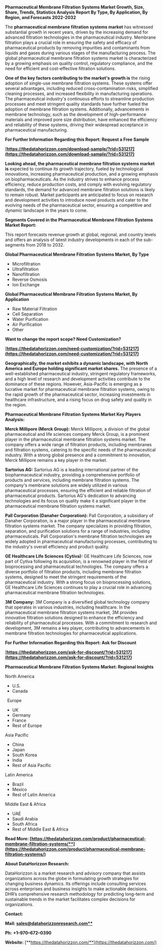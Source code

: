 ﻿**Pharmaceutical Membrane Filtration Systems Market Growth, Size, Share, Trends, Statistics Analysis Report By Type, By Application, By Region, and Forecasts 2022-2032**

The **pharmaceutical membrane filtration systems market** has witnessed substantial growth in recent years, driven by the increasing demand for advanced filtration technologies in the pharmaceutical industry. Membrane filtration plays a crucial role in ensuring the safety and efficacy of pharmaceutical products by removing impurities and contaminants from liquids and gases during various stages of the manufacturing process. The global pharmaceutical membrane filtration systems market is characterized by a growing emphasis on quality control, regulatory compliance, and the need for efficient and cost-effective filtration solutions.

**One of the key factors contributing to the market's growth is** the rising adoption of single-use membrane filtration systems. These systems offer several advantages, including reduced cross-contamination risks, simplified cleaning processes, and increased flexibility in manufacturing operations. The pharmaceutical industry's continuous efforts to streamline production processes and meet stringent quality standards have further fueled the adoption of membrane filtration systems. Additionally, advancements in membrane technology, such as the development of high-performance materials and improved pore size distribution, have enhanced the efficiency and reliability of these systems, driving their widespread acceptance in pharmaceutical manufacturing. 

**For Further Information Regarding this Report: Request a Free Sample**	

[**https://thedatahorizzon.com/download-sample/?rid=531217](https://thedatahorizzon.com/download-sample/?rid=531217)** 

**Looking ahead, the pharmaceutical membrane filtration systems market is** expected to continue its growth trajectory, fueled by technological innovations, increasing pharmaceutical production, and a growing emphasis on biopharmaceuticals. As the industry strives to enhance process efficiency, reduce production costs, and comply with evolving regulatory standards, the demand for advanced membrane filtration solutions is likely to remain robust. Market participants are anticipated to focus on research and development activities to introduce novel products and cater to the evolving needs of the pharmaceutical sector, ensuring a competitive and dynamic landscape in the years to come.

**Segments Covered in the Pharmaceutical Membrane Filtration Systems Market Report:**

This report forecasts revenue growth at global, regional, and country levels and offers an analysis of latest industry developments in each of the sub-segments from 2018 to 2032.

**Global Pharmaceutical Membrane Filtration Systems Market, By Type**

- Microfiltration
- Ultrafiltration
- Nanofiltration
- Reverse Osmosis
- Ion Exchange

**Global Pharmaceutical Membrane Filtration Systems Market, By Application**

- Raw Material Filtration
- Cell Separation
- Water Purification
- Air Purification
- Other

**Want to change the report scope? Need Customization?**

[**https://thedatahorizzon.com/need-customization/?rid=531217](https://thedatahorizzon.com/need-customization/?rid=531217)** 

**Geographically, the market exhibits a dynamic landscape, with North America and Europe holding significant market shares.** The presence of a well-established pharmaceutical industry, stringent regulatory frameworks, and a high level of research and development activities contribute to the dominance of these regions. However, Asia-Pacific is emerging as a lucrative market for pharmaceutical membrane filtration systems, owing to the rapid growth of the pharmaceutical sector, increasing investments in healthcare infrastructure, and a rising focus on drug safety and quality in the region.

**Pharmaceutical Membrane Filtration Systems Market Key Players Analysis:** 

**Merck Millipore (Merck Group):** Merck Millipore, a division of the global pharmaceutical and life sciences company Merck Group, is a prominent player in the pharmaceutical membrane filtration systems market. The company offers a wide range of filtration products, including membranes and filtration systems, catering to the specific needs of the pharmaceutical industry. With a strong global presence and a commitment to innovation, Merck Millipore remains a key player in the market.

**Sartorius AG:** Sartorius AG is a leading international partner of the biopharmaceutical industry, providing a comprehensive portfolio of products and services, including membrane filtration systems. The company's membrane solutions are widely utilized in various pharmaceutical processes, ensuring the efficient and reliable filtration of pharmaceutical products. Sartorius AG's dedication to advancing technologies and its focus on quality make it a significant player in the pharmaceutical membrane filtration systems market.

**Pall Corporation (Danaher Corporation):** Pall Corporation, a subsidiary of Danaher Corporation, is a major player in the pharmaceutical membrane filtration systems market. The company specializes in providing filtration, separation, and purification solutions for a range of industries, including pharmaceuticals. Pall Corporation's membrane filtration technologies are widely adopted in pharmaceutical manufacturing processes, contributing to the industry's overall efficiency and product quality.

**GE Healthcare Life Sciences (Cytiva):** GE Healthcare Life Sciences, now part of Cytiva following its acquisition, is a renowned player in the field of bioprocessing and pharmaceutical technologies. The company offers a diverse portfolio of filtration products, including membrane filtration systems, designed to meet the stringent requirements of the pharmaceutical industry. With a strong focus on bioprocessing solutions, GE Healthcare Life Sciences continues to play a crucial role in advancing pharmaceutical membrane filtration technologies.

**3M Company:** 3M Company is a diversified global technology company that operates in various industries, including healthcare. In the pharmaceutical membrane filtration systems market, 3M provides innovative filtration solutions designed to enhance the efficiency and reliability of pharmaceutical processes. With a commitment to research and development, 3M remains a key player, contributing to advancements in membrane filtration technologies for pharmaceutical applications.

**For Further Information Regarding this Report: Ask for Discount**	

[**https://thedatahorizzon.com/ask-for-discount/?rid=531217](https://thedatahorizzon.com/ask-for-discount/?rid=531217)**  

**Pharmaceutical Membrane Filtration Systems Market: Regional Insights**

North America

- U.S.
- Canada

` `Europe

- UK
- Germany
- France
- Rest of Europe

Asia Pacific

- China
- Japan
- South Korea
- India
- Rest of Asia Pacific

Latin America

- Brazil
- Mexico
- Rest of Latin America

Middle East & Africa

- UAE
- Saudi Arabia
- South Africa
- Rest of Middle East & Africa

**Read More: [https://thedatahorizzon.com/product/pharmaceutical-membrane-filtration-systems/**](https://thedatahorizzon.com/product/pharmaceutical-membrane-filtration-systems/)** 

**About DataHorizzon Research:**

DataHorizzon is a market research and advisory company that assists organizations across the globe in formulating growth strategies for changing business dynamics. Its offerings include consulting services across enterprises and business insights to make actionable decisions. DHR’s comprehensive research methodology for predicting long-term and sustainable trends in the market facilitates complex decisions for organizations.

**Contact:**

**Mail: [sales@datahorizzonresearch.com**](mailto:sales@datahorizzonresearch.com)**

**Ph:** **+1–970–672–0390**

**Website:** [**https://thedatahorizzon.com/**](https://thedatahorizzon.com/)

